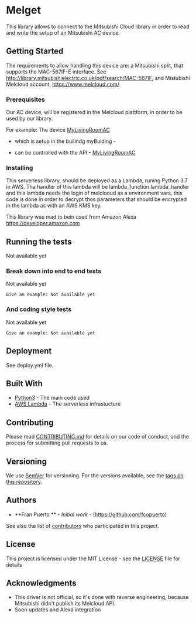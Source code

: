# Melget 

This library allows to connect to the Mitsubishi Cloud library in order to read and write the setup of an 
Mitsubishi AC device. 

## Getting Started

The requirements to allow handling this device are: a Mitsubishi split, that supports the MAC-567IF-E interface.
See http://library.mitsubishielectric.co.uk/pdf/search/MAC-567IF, and Mistubishi Melcloud account, https://www.melcloud.com/ 

### Prerequisites

Our AC device, will be registered in the Melcloud plattform, in order to be used by our library.

For example:
The device [MyLivingRoomAC](https://fcopuerto.github.io/docs/melget/MyLivingRoom.png) 
- which is setup in the builindg myBulding -

- can be controlled with the API -
[MyLivingRoomAC](https://fcopuerto.github.io/docs/melget/MyLivingRoomAC_Details.png)


### Installing

This serverless library, should be deployed as a Lambda, runing Python 3.7 in AWS. 
Tha handler of this lambda will be lambda_function.lambda_handler and this lambda needs the login of melclooud as
a environment vars, this code is done in order to decrypt thos parameters that should be encrypted in the lambda as with an AWS KMS key.

This library was mad to bein used from Amazon Alexa https://developer.amazon.com

## Running the tests

Not available yet

### Break down into end to end tests

Not available yet

```
Give an example: Not available yet
```

### And coding style tests

Not available yet

```
Give an example: Not available yet
```

## Deployment

See deploy.yml file.

## Built With

* [Python3](https://docs.python.org/release/3.7.3/) - The main code used
* [AWS Lambda](https://aws.amazon.com/es/lambda/) - The serverless infrastucture


## Contributing

Please read [CONTRIBUTING.md](https://gist.github.com/PurpleBooth/b24679402957c63ec426) for details on our code of conduct, and the process for submitting pull requests to us.

## Versioning

We use [SemVer](http://semver.org/) for versioning. For the versions available, see the [tags on this repository](https://github.com/your/project/tags). 

## Authors

* **Fran Puerto ** - *Initial work* - (https://github.com/fcopuerto)

See also the list of [contributors](https://github.com/fcopuerto/melget/contributors) who participated in this project.

## License

This project is licensed under the MIT License - see the [LICENSE](LICENSE) file for details

## Acknowledgments

* This driver is not official, so it's done with reverse engineering, because Mitsubishi didn't publish its Melcloud API.
* Soon updates and Alexa integration

